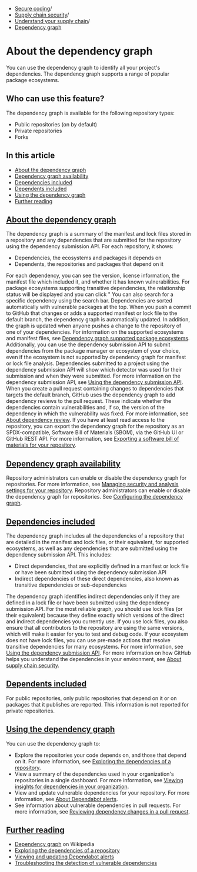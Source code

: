   * [Secure coding](https://docs.github.com/en/code-security "Secure coding")/
  * [Supply chain security](https://docs.github.com/en/code-security/supply-chain-security "Supply chain security")/
  * [Understand your supply chain](https://docs.github.com/en/code-security/supply-chain-security/understanding-your-software-supply-chain "Understand your supply chain")/
  * [Dependency graph](https://docs.github.com/en/code-security/supply-chain-security/understanding-your-software-supply-chain/about-the-dependency-graph "Dependency graph")


# About the dependency graph
You can use the dependency graph to identify all your project's dependencies. The dependency graph supports a range of popular package ecosystems.
## Who can use this feature?
The dependency graph is available for the following repository types:
  * Public repositories (on by default)
  * Private repositories
  * Forks


## In this article
  * [About the dependency graph](https://docs.github.com/en/code-security/supply-chain-security/understanding-your-software-supply-chain/about-the-dependency-graph#about-the-dependency-graph)
  * [Dependency graph availability](https://docs.github.com/en/code-security/supply-chain-security/understanding-your-software-supply-chain/about-the-dependency-graph#dependency-graph-availability)
  * [Dependencies included](https://docs.github.com/en/code-security/supply-chain-security/understanding-your-software-supply-chain/about-the-dependency-graph#dependencies-included)
  * [Dependents included](https://docs.github.com/en/code-security/supply-chain-security/understanding-your-software-supply-chain/about-the-dependency-graph#dependents-included)
  * [Using the dependency graph](https://docs.github.com/en/code-security/supply-chain-security/understanding-your-software-supply-chain/about-the-dependency-graph#using-the-dependency-graph)
  * [Further reading](https://docs.github.com/en/code-security/supply-chain-security/understanding-your-software-supply-chain/about-the-dependency-graph#further-reading)


## [About the dependency graph](https://docs.github.com/en/code-security/supply-chain-security/understanding-your-software-supply-chain/about-the-dependency-graph#about-the-dependency-graph)
The dependency graph is a summary of the manifest and lock files stored in a repository and any dependencies that are submitted for the repository using the dependency submission API. For each repository, it shows:
  * Dependencies, the ecosystems and packages it depends on
  * Dependents, the repositories and packages that depend on it


For each dependency, you can see the version, license information, the manifest file which included it, and whether it has known vulnerabilities. For package ecosystems supporting transitive dependencies, the relationship status will be displayed and you can click "
You can also search for a specific dependency using the search bar. Dependencies are sorted automatically with vulnerable packages at the top.
When you push a commit to GitHub that changes or adds a supported manifest or lock file to the default branch, the dependency graph is automatically updated. In addition, the graph is updated when anyone pushes a change to the repository of one of your dependencies.
For information on the supported ecosystems and manifest files, see [Dependency graph supported package ecosystems](https://docs.github.com/en/code-security/supply-chain-security/understanding-your-software-supply-chain/dependency-graph-supported-package-ecosystems#supported-package-ecosystems).
Additionally, you can use the dependency submission API to submit dependencies from the package manager or ecosystem of your choice, even if the ecosystem is not supported by dependency graph for manifest or lock file analysis. Dependencies submitted to a project using the dependency submission API will show which detector was used for their submission and when they were submitted. For more information on the dependency submission API, see [Using the dependency submission API](https://docs.github.com/en/code-security/supply-chain-security/understanding-your-software-supply-chain/using-the-dependency-submission-api).
When you create a pull request containing changes to dependencies that targets the default branch, GitHub uses the dependency graph to add dependency reviews to the pull request. These indicate whether the dependencies contain vulnerabilities and, if so, the version of the dependency in which the vulnerability was fixed. For more information, see [About dependency review](https://docs.github.com/en/code-security/supply-chain-security/understanding-your-software-supply-chain/about-dependency-review).
If you have at least read access to the repository, you can export the dependency graph for the repository as an SPDX-compatible, Software Bill of Materials (SBOM), via the GitHub UI or GitHub REST API. For more information, see [Exporting a software bill of materials for your repository](https://docs.github.com/en/code-security/supply-chain-security/understanding-your-software-supply-chain/exporting-a-software-bill-of-materials-for-your-repository).
## [Dependency graph availability](https://docs.github.com/en/code-security/supply-chain-security/understanding-your-software-supply-chain/about-the-dependency-graph#dependency-graph-availability)
Repository administrators can enable or disable the dependency graph for repositories. For more information, see [Managing security and analysis settings for your repository](https://docs.github.com/en/repositories/managing-your-repositorys-settings-and-features/enabling-features-for-your-repository/managing-security-and-analysis-settings-for-your-repository).
Repository administrators can enable or disable the dependency graph for repositories. See [Configuring the dependency graph](https://docs.github.com/en/code-security/supply-chain-security/understanding-your-software-supply-chain/configuring-the-dependency-graph).
## [Dependencies included](https://docs.github.com/en/code-security/supply-chain-security/understanding-your-software-supply-chain/about-the-dependency-graph#dependencies-included)
The dependency graph includes all the dependencies of a repository that are detailed in the manifest and lock files, or their equivalent, for supported ecosystems, as well as any dependencies that are submitted using the dependency submission API. This includes:
  * Direct dependencies, that are explicitly defined in a manifest or lock file or have been submitted using the dependency submission API
  * Indirect dependencies of these direct dependencies, also known as transitive dependencies or sub-dependencies


The dependency graph identifies indirect dependencies only if they are defined in a lock file or have been submitted using the dependency submission API. For the most reliable graph, you should use lock files (or their equivalent) because they define exactly which versions of the direct and indirect dependencies you currently use. If you use lock files, you also ensure that all contributors to the repository are using the same versions, which will make it easier for you to test and debug code. If your ecosystem does not have lock files, you can use pre-made actions that resolve transitive dependencies for many ecosystems. For more information, see [Using the dependency submission API](https://docs.github.com/en/code-security/supply-chain-security/understanding-your-software-supply-chain/using-the-dependency-submission-api#using-pre-made-actions).
For more information on how GitHub helps you understand the dependencies in your environment, see [About supply chain security](https://docs.github.com/en/code-security/supply-chain-security/understanding-your-software-supply-chain/about-supply-chain-security).
## [Dependents included](https://docs.github.com/en/code-security/supply-chain-security/understanding-your-software-supply-chain/about-the-dependency-graph#dependents-included)
For public repositories, only public repositories that depend on it or on packages that it publishes are reported. This information is not reported for private repositories.
## [Using the dependency graph](https://docs.github.com/en/code-security/supply-chain-security/understanding-your-software-supply-chain/about-the-dependency-graph#using-the-dependency-graph)
You can use the dependency graph to:
  * Explore the repositories your code depends on, and those that depend on it. For more information, see [Exploring the dependencies of a repository](https://docs.github.com/en/code-security/supply-chain-security/understanding-your-software-supply-chain/exploring-the-dependencies-of-a-repository).
  * View a summary of the dependencies used in your organization's repositories in a single dashboard. For more information, see [Viewing insights for dependencies in your organization](https://docs.github.com/en/organizations/collaborating-with-groups-in-organizations/viewing-insights-for-dependencies-in-your-organization#viewing-organization-dependency-insights).
  * View and update vulnerable dependencies for your repository. For more information, see [About Dependabot alerts](https://docs.github.com/en/code-security/dependabot/dependabot-alerts/about-dependabot-alerts).
  * See information about vulnerable dependencies in pull requests. For more information, see [Reviewing dependency changes in a pull request](https://docs.github.com/en/pull-requests/collaborating-with-pull-requests/reviewing-changes-in-pull-requests/reviewing-dependency-changes-in-a-pull-request).


## [Further reading](https://docs.github.com/en/code-security/supply-chain-security/understanding-your-software-supply-chain/about-the-dependency-graph#further-reading)
  * [Dependency graph](https://en.wikipedia.org/wiki/Dependency_graph) on Wikipedia
  * [Exploring the dependencies of a repository](https://docs.github.com/en/code-security/supply-chain-security/understanding-your-software-supply-chain/exploring-the-dependencies-of-a-repository)
  * [Viewing and updating Dependabot alerts](https://docs.github.com/en/code-security/dependabot/dependabot-alerts/viewing-and-updating-dependabot-alerts)
  * [Troubleshooting the detection of vulnerable dependencies](https://docs.github.com/en/code-security/dependabot/troubleshooting-dependabot/troubleshooting-the-detection-of-vulnerable-dependencies)


